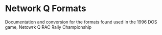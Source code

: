 # Network Q Formats

Documentation and conversion for the formats found used in the 1996 DOS game, Netowrk Q RAC Rally Championship